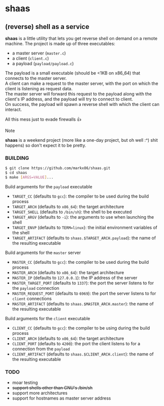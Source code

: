 # shaas
## (reverse) shell as a service

**shaas** is a little utility that lets you get reverse shell on demand on a remote machine.
The project is made up of three executables:
- a master server (`master.c`)
- a client (`client.c`)
- a payload (`payload/payload.c`)

The payload is a small executable (should be <1KB on x86_64) that connects to the master server.  
A client can make a request to the master server, with the port on which the client is listening as request data.  
The master server will forward this request to the payload along with the client's IP address, and the payload
will try to connect to client.  
On success, the payload will spawn a reverse shell with which the client can interact.  

All this mess just to evade firewalls 👍

> [!NOTE]
> **shaas** is a weekend project (more like a one-day project, but oh well :^) shit happens) so don't expect it to be pretty.

### BUILDING
```bash
$ git clone https://github.com/markx86/shaas.git
$ cd shaas
$ make [ARGS=VALUE]...
```
Build arguments for the `payload` executable
- `TARGET_CC` (defaults to `gcc`): the compiler to be used during the build process
- `TARGET_ARCH` (defaults to `x86_64`): the target architecture
- `TARGET_SHELL` (defaults to `/bin/sh`): the shell to be executed
- `TARGET_ARGV` (defaults to `-i`): the arguments to use when launching the shell
- `TARGET_ENVP` (defaults to `TERM=linux`): the initial environment variables of the shell
- `TARGET_ARTIFACT` (defaults to `shaas.$TARGET_ARCH.payload`): the name of the resulting executable

Build arguments for the `master` server
- `MASTER_CC` (defaults to `gcc`): the compiler to be used during the build process
- `MASTER_ARCH` (defaults to `x86_64`): the target architecture
- `MASTER_IP` (defaults to `127.0.0.1`): the IP address of the server
- `MASTER_TARGET_PORT` (defaults to `1337`): the port the server listens to for the `payload` connection
- `MASTER_REQUEST_PORT` (defaults to `6969`): the port the server listens to for `client` connections
- `MASTER_ARTIFACT` (defaults to `shaas.$MASTER_ARCH.master`): the name of the resulting executable

Build arguments for the `client` executable
- `CLIENT_CC` (defaults to `gcc`): the compiler to be using during the build process
- `CLIENT_ARCH` (defaults to `x86_64`): the target architecture
- `CLIENT_PORT` (defaults to `4200`): the port the client listens to for a connection from the `payload`
- `CLIENT_ARTIFACT` (defaults to `shaas.$CLIENT_ARCH.client`): the name of the resulting executable

### TODO
- moar testing
- ~~support shells other than GNU's /bin/sh~~
- support more architectures
- support for hostnames as master server address
